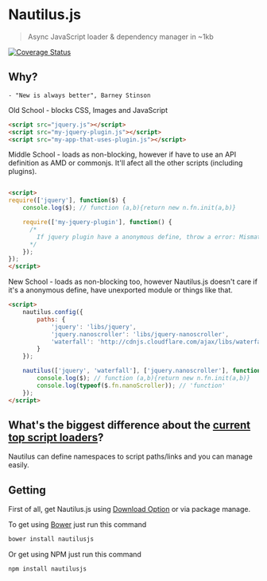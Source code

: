 # Nautilus.js

> Async JavaScript loader & dependency manager in ~1kb

[![Coverage Status](https://coveralls.io/repos/github/raphamorim/nautilus.js/badge.svg?branch=master)](https://coveralls.io/github/raphamorim/nautilus.js?branch=master)

## Why?

`- "New is always better", Barney Stinson`

Old School - blocks CSS, Images and JavaScript


```html
<script src="jquery.js"></script>
<script src="my-jquery-plugin.js"></script>
<script src="my-app-that-uses-plugin.js"></script>
```

Middle School - loads as non-blocking, however if have to use an API definition as AMD or commonjs. It'll afect all the other scripts (including plugins).

```html

<script>
require(['jquery'], function($) {
    console.log($); // function (a,b){return new n.fn.init(a,b)}

    require(['my-jquery-plugin'], function() {
      /*
        If jquery plugin have a anonymous define, throw a error: Mismatched anonymous define() module...
      */
    });
});
</script>
```

New School - loads as non-blocking too, however Nautilus.js doesn't care if it's a anonymous define, have unexported module or things like that.

```html
<script>
	nautilus.config({
		paths: {
			'jquery': 'libs/jquery',
			'jquery.nanoscroller': 'libs/jquery-nanoscroller',
			'waterfall': 'http://cdnjs.cloudflare.com/ajax/libs/waterfall.js/1.0.2/waterfall.min.js'
		}
	});

	nautilus(['jquery', 'waterfall'], ['jquery.nanoscroller'], function() {
		console.log($); // function (a,b){return new n.fn.init(a,b)}
		console.log(typeof($.fn.nanoScroller)); // 'function'
	});
</script>
```

## What's the biggest difference about the [current top script loaders](http://www.creativebloq.com/javascript/essential-javascript-top-five-script-loaders-8122862)?

Nautilus can define namespaces to script paths/links and you can manage easily.

## Getting

First of all, get Nautilus.js using [Download Option](https://github.com/raphamorim/nautilus.js/archive/master.zip) or via package manage.

To get using [Bower](http://bower.io) just run this command

```sh
bower install nautilusjs
```

Or get using NPM just run this command

```sh
npm install nautilusjs
```
